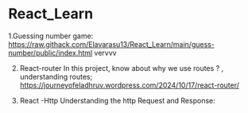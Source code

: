 # React_Learn
1.Guessing number game:
https://raw.githack.com/Elavarasu13/React_Learn/main/guess-number/public/index.html
vervvv

2. React-router
In this project, know about why we use routes ? , understanding routes;
https://journeyofeladhruv.wordpress.com/2024/10/17/react-router/

3. React -Http
Understanding the http Request and Response:
